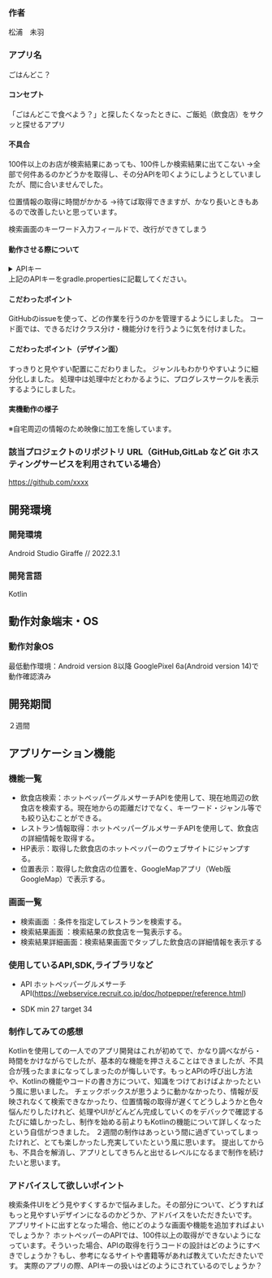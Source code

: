 ### 作者
松浦　未羽

### アプリ名
ごはんどこ？

#### コンセプト
「ごはんどこで食べよう？」と探したくなったときに、ご飯処（飲食店）をサクッと探せるアプリ

#### 不具合
100件以上のお店が検索結果にあっても、100件しか検索結果に出てこない
→全部で何件あるのかどうかを取得し、その分APIを叩くようにしようとしていましたが、間に合いませんでした。

位置情報の取得に時間がかかる
→待てば取得できますが、かなり長いときもあるので改善したいと思っています。

検索画面のキーワード入力フィールドで、改行ができてしまう

#### 動作させる際について
<details>
<summary>APIキー</summary>
3231469e65052d56
</details>
上記のAPIキーをgradle.propertiesに記載してください。

#### こだわったポイント
GitHubのissueを使って、どの作業を行うのかを管理するようにしました。
コード面では、できるだけクラス分け・機能分けを行うように気を付けました。

#### こだわったポイント（デザイン面）
すっきりと見やすい配置にこだわりました。
ジャンルもわかりやすいように細分化しました。
処理中は処理中だとわかるように、プログレスサークルを表示するようにしました。

#### 実機動作の様子
※自宅周辺の情報のため映像に加工を施しています。

### 該当プロジェクトのリポジトリ URL（GitHub,GitLab など Git ホスティングサービスを利用されている場合）
https://github.com/xxxx

## 開発環境
### 開発環境
Android Studio Giraffe // 2022.3.1

### 開発言語
Kotlin

## 動作対象端末・OS
### 動作対象OS
最低動作環境：Android version 8以降
GooglePixel 6a(Android version 14)で動作確認済み

## 開発期間
２週間

## アプリケーション機能

### 機能一覧
- 飲食店検索：ホットペッパーグルメサーチAPIを使用して、現在地周辺の飲食店を検索する。現在地からの距離だけでなく、キーワード・ジャンル等でも絞り込むことができる。
- レストラン情報取得：ホットペッパーグルメサーチAPIを使用して、飲食店の詳細情報を取得する。
- HP表示：取得した飲食店のホットペッパーのウェブサイトにジャンプする。
- 位置表示：取得した飲食店の位置を、GoogleMapアプリ（Web版GoogleMap）で表示する。

### 画面一覧
- 検索画面 ：条件を指定してレストランを検索する。
- 検索結果画面 ：検索結果の飲食店を一覧表示する。
- 検索結果詳細画面：検索結果画面でタップした飲食店の詳細情報を表示する

### 使用しているAPI,SDK,ライブラリなど
- API
  ホットペッパーグルメサーチAPI(https://webservice.recruit.co.jp/doc/hotpepper/reference.html)

- SDK
  min 27
  target 34
  

### 制作してみての感想
Kotlinを使用しての一人でのアプリ開発はこれが初めてで、かなり調べながら・時間をかけながらでしたが、基本的な機能を押さえることはできましたが、不具合が残ったままになってしまったのが悔しいです。もっとAPIの呼び出し方法や、Kotlinの機能やコードの書き方について、知識をつけておけばよかったという風に思いました。
チェックボックスが思うように動かなかったり、情報が反映されなくて検索できなかったり、位置情報の取得が遅くてどうしようかと色々悩んだりしたけれど、処理やUIがどんどん完成していくのをデバックで確認するたびに嬉しかったし、制作を始める前よりもKotlinの機能について詳しくなったという自信がつきました。
２週間の制作はあっという間に過ぎていってしまったけれど、とても楽しかったし充実していたという風に思います。
提出してからも、不具合を解消し、アプリとしてきちんと出せるレベルになるまで制作を続けたいと思います。

### アドバイスして欲しいポイント
検索条件UIをどう見やすくするかで悩みました。その部分について、どうすればもっと見やすいデザインになるのかどうか、アドバイスをいただきたいです。
アプリサイトに出すとなった場合、他にどのような画面や機能を追加すればよいでしょうか？
ホットペッパーのAPIでは、100件以上の取得ができないようになっています。そういった場合、APIの取得を行うコードの設計はどのようにすべきでしょうか？もし、参考になるサイトや書籍等があれば教えていただきたいです。
実際のアプリの際、APIキーの扱いはどのようにされているのでしょうか？
